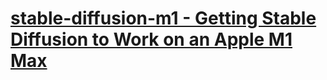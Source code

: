 # [stable-diffusion-m1 - Getting Stable Diffusion to Work on an Apple M1 Max](https://spcman.github.io/stable-diffusion-m1/)
